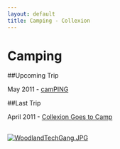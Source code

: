 ```yaml
---
layout: default
title: Camping - Collexion
---
```


<div id="page">

# Camping

##Upcoming Trip


May 2011 - 
[camPING](/camping.html)

##Last Trip


April 2011 - 
[Collexion Goes to Camp](/collexion_goes_to_camp.html)

##


[![WoodlandTechGang.JPG](/mw/images/d/d9/WoodlandTechGang.JPG)](/file:woodlandtechgang.jpg.html)

</div>